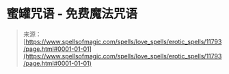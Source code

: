 <!--yml

category: 未分类

date: 2024-06-12 18:49:17

-->

# 蜜罐咒语 - 免费魔法咒语

> 来源：[https://www.spellsofmagic.com/spells/love_spells/erotic_spells/11793/page.html#0001-01-01](https://www.spellsofmagic.com/spells/love_spells/erotic_spells/11793/page.html#0001-01-01)
